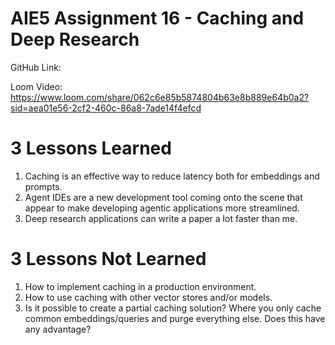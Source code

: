 # AIE5 Assignment 16 - Caching and Deep Research

GitHub Link: 

Loom Video: https://www.loom.com/share/062c6e85b5874804b63e8b889e64b0a2?sid=aea01e56-2cf2-460c-86a8-7ade14f4efcd

# 3 Lessons Learned

1. Caching is an effective way to reduce latency both for embeddings and prompts.
2. Agent IDEs are a new development tool coming onto the scene that appear to make developing agentic applications more streamlined.
3. Deep research applications can write a paper a lot faster than me.

# 3 Lessons Not Learned

1. How to implement caching in a production environment.
2. How to use caching with other vector stores and/or models.
3. Is it possible to create a partial caching solution? Where you only cache common embeddings/queries and purge everything else. Does this have any advantage?